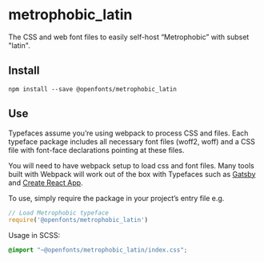 
# metrophobic_latin

The CSS and web font files to easily self-host “Metrophobic” with subset "latin".

## Install

`npm install --save @openfonts/metrophobic_latin`

## Use

Typefaces assume you’re using webpack to process CSS and files. Each typeface
package includes all necessary font files (woff2, woff) and a CSS file with
font-face declarations pointing at these files.

You will need to have webpack setup to load css and font files. Many tools built
with Webpack will work out of the box with Typefaces such as [Gatsby](https://github.com/gatsbyjs/gatsby)
and [Create React App](https://github.com/facebookincubator/create-react-app).

To use, simply require the package in your project’s entry file e.g.

```javascript
// Load Metrophobic typeface
require('@openfonts/metrophobic_latin')
```

Usage in SCSS:
```scss
@import "~@openfonts/metrophobic_latin/index.css";
```
